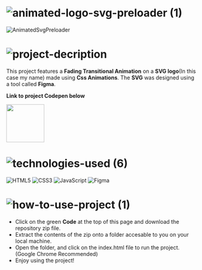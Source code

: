 <!-- Project Title -->
# ![animated-logo-svg-preloader (1)](https://user-images.githubusercontent.com/95453430/156934102-5c6610bb-5d60-4d3d-8107-5345d31d3428.svg)

<!-- Project Image -->
![AnimatedSvgPreloader](https://user-images.githubusercontent.com/95453430/156934734-dd529cec-9133-458e-a743-63d781e6e445.png)

<!-- Project Description -->
# ![project-decription](https://user-images.githubusercontent.com/95453430/156934111-9f16aa43-7d4b-40f0-8ca8-a976339d47ca.svg)
This project features a **Fading Transitional Animation** on a **SVG logo**(In this case my name) made using **Css Animations**. The **SVG** was designed using a tool called **Figma**.

**Link to project Codepen below**

<a href="https://codepen.io/mohdalibn"><img width="100" src="https://img.shields.io/badge/Codepen-black?&message=ViewProfile&style=for-the-badge&logo=codepen&logoColor=white"/></a>


<!-- Project Tech Stack -->
# ![technologies-used (6)](https://user-images.githubusercontent.com/95453430/156934120-8e2d87f3-10e5-4e28-abe5-dcbc6b16d192.svg)

![HTML5](https://img.shields.io/badge/html5-%23E34F26.svg?style=for-the-badge&logo=html5&logoColor=white)
![CSS3](https://img.shields.io/badge/css3-%231572B6.svg?style=for-the-badge&logo=css3&logoColor=white)
![JavaScript](https://img.shields.io/badge/javascript-%23323330.svg?style=for-the-badge&logo=javascript&logoColor=%23F7DF1E)
![Figma](https://img.shields.io/badge/figma-%23F24E1E.svg?style=for-the-badge&logo=figma&logoColor=white)

<!-- How to Use -->
# ![how-to-use-project (1)](https://user-images.githubusercontent.com/95453430/156934123-e672e639-77c2-4e23-9bfa-ca94a97c324c.svg)

-  Click on the green **Code** at the top of this page and download the repository zip file.
-  Extract the contents of the zip onto a folder accesable to you on your local machine.
-  Open the folder, and click on the index.html file to run the project. (Google Chrome Recommended)
-  Enjoy using the project!

